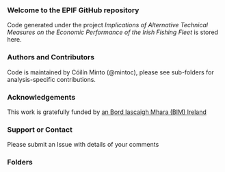 ### Welcome to the EPIF GitHub repository
Code generated under the project _Implications of Alternative Technical Measures on the Economic Performance of the Irish Fishing Fleet_ is stored here.

### Authors and Contributors
Code is maintained by Cóilín Minto (@mintoc), please see sub-folders for analysis-specific contributions.

### Acknowledgements
This work is gratefully funded by [an Bord Iascaigh Mhara (BIM) Ireland](http://www.bim.ie)

### Support or Contact
Please submit an Issue with details of your comments 

### Folders
